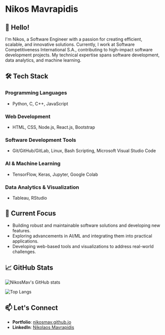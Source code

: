 # Nikos Mavrapidis

## 👋 Hello!

I'm Nikos, a Software Engineer with a passion for creating efficient, scalable, and innovative solutions. Currently, I work at Software Competitiveness International S.A., contributing to high-impact software development projects. My technical expertise spans software development, data analytics, and machine learning.

## 🛠 Tech Stack

### Programming Languages
- Python, C, C++, JavaScript

### Web Development
- HTML, CSS, Node.js, React.js, Bootstrap

### Software Development Tools
- Git/GitHub/GitLab, Linux, Bash Scripting, Microsoft Visual Studio Code

### AI & Machine Learning
- TensorFlow, Keras, Jupyter, Google Colab

### Data Analytics & Visualization
- Tableau, RStudio

## 🚀 Current Focus
- Building robust and maintainable software solutions and developing new features.
- Exploring advancements in AI/ML and integrating them into practical applications.
- Developing web-based tools and visualizations to address real-world challenges.

## 📈 GitHub Stats

![NikosMav's GitHub stats](https://github-readme-stats.vercel.app/api?username=NikosMav&show_icons=true&theme=radical)

![Top Langs](https://github-readme-stats.vercel.app/api/top-langs/?username=NikosMav&layout=compact&theme=radical&langs_count=10)

## 📫 Let's Connect
- **Portfolio**: [nikosmav.github.io](https://nikosmav.github.io)
- **LinkedIn**: [Nikolaos Mavrapidis](https://www.linkedin.com/in/nikolaos-mavrapidis)
